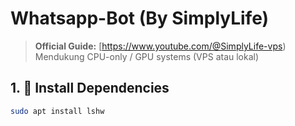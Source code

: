 # Whatsapp-Bot (By SimplyLife)

> **Official Guide:** [https://www.youtube.com/@SimplyLife-vps)  
> Mendukung CPU-only / GPU systems (VPS atau lokal)

## 1. 🔧 Install Dependencies
```bash
sudo apt install lshw
